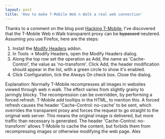 ```yaml
---
layout: post
title: 'How to make T-Mobile Web n Walk a real web connection'
---
```


Thanks to a comment on the blog post [Hacking
T-Mobile](http://www.lewiz.org/archive/2007/01/03/hacking-t-mobile-web-proxy/),
I've discovered that the T-Mobile Web n Walk transparent proxy can be
~~bypassed~~ neutered. Assuming you use Firefox, here are the steps:

1.  Install the [Modify Headers](https://addons.mozilla.org/firefox/967)
    addon.
2.  In Tools -\> Modify Headers, open the Modify Headers dialog.
3.  Along the top row set the operation as Add, the name as
    'Cache-Control', the value as 'no-transform'. Click Add, the header
    modification should appear in the list, with a green circle to show
    it's enabled.
4.  Click Configuration, tick the Always On check box. Close the dialog.

Explanation: Normally T-Mobile recompresses all images in websites
viewed through web n walk. The effect varies from slightly grainy to
jarringly blocky. The recompression can be overridden, by performing a
forced refresh. T-Mobile add tooltips in the HTML, to mention this. A
forced refresh causes the header 'Cache-Control: no-cache' to be sent,
which overrides the transparent proxy and forces the request to go
straight to the original web server. This means the original image is
delivered, but more traffic than necessary is generated. The header
'Cache-Control: no-transform' allows T-Mobile to cache the content, but
forbids them from recompressing images or otherwise modifying the web
page. Alex
